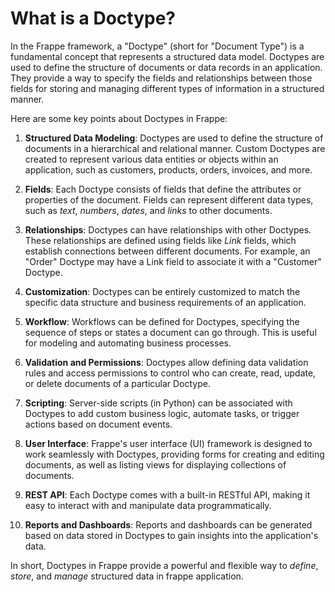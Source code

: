 # What is a Doctype?

In the Frappe framework, a "Doctype" (short for "Document Type") is a fundamental concept that represents a structured data model. Doctypes are used to define the structure of documents or data records in an application. They provide a way to specify the fields and relationships between those fields for storing and managing different types of information in a structured manner.

Here are some key points about Doctypes in Frappe:

1. **Structured Data Modeling**: Doctypes are used to define the structure of documents in a hierarchical and relational manner. Custom Doctypes are created to represent various data entities or objects within an application, such as customers, products, orders, invoices, and more.

2. **Fields**: Each Doctype consists of fields that define the attributes or properties of the document. Fields can represent different data types, such as _text_, _numbers_, _dates_, and _links_ to other documents.

3. **Relationships**: Doctypes can have relationships with other Doctypes. These relationships are defined using fields like _Link_ fields, which establish connections between different documents. For example, an "Order" Doctype may have a Link field to associate it with a "Customer" Doctype.

4. **Customization**: Doctypes can be entirely customized to match the specific data structure and business requirements of an application.

5. **Workflow**: Workflows can be defined for Doctypes, specifying the sequence of steps or states a document can go through. This is useful for modeling and automating business processes.

6. **Validation and Permissions**: Doctypes allow defining data validation rules and access permissions to control who can create, read, update, or delete documents of a particular Doctype.

7. **Scripting**: Server-side scripts (in Python) can be associated with Doctypes to add custom business logic, automate tasks, or trigger actions based on document events.

8. **User Interface**: Frappe's user interface (UI) framework is designed to work seamlessly with Doctypes, providing forms for creating and editing documents, as well as listing views for displaying collections of documents.

9. **REST API**: Each Doctype comes with a built-in RESTful API, making it easy to interact with and manipulate data programmatically.

10. **Reports and Dashboards**: Reports and dashboards can be generated based on data stored in Doctypes to gain insights into the application's data.

In short, Doctypes in Frappe provide a powerful and flexible way to _define_, _store_, and _manage_ structured data in frappe application.
